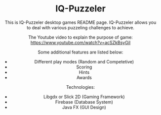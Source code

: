 <header>
    <h1>IQ-Puzzeler</h1>
<header>
    
This is IQ-Puzzeler desktop games README page.
IQ-Puzzeler allows you to deal with various puzzeling challenges to achieve.

The Youtube video to explain the purpose of game: https://www.youtube.com/watch?v=acSZkBsyGiI

Some additional features are listed below:
- Different play modes (Random and Competetive) 
- Scoring  
- Hints
- Awards

Technologies: 
- Libgdx or Slick 2D (Gaming Framework)
- Firebase (Database System)
- Java FX (GUI Design)


